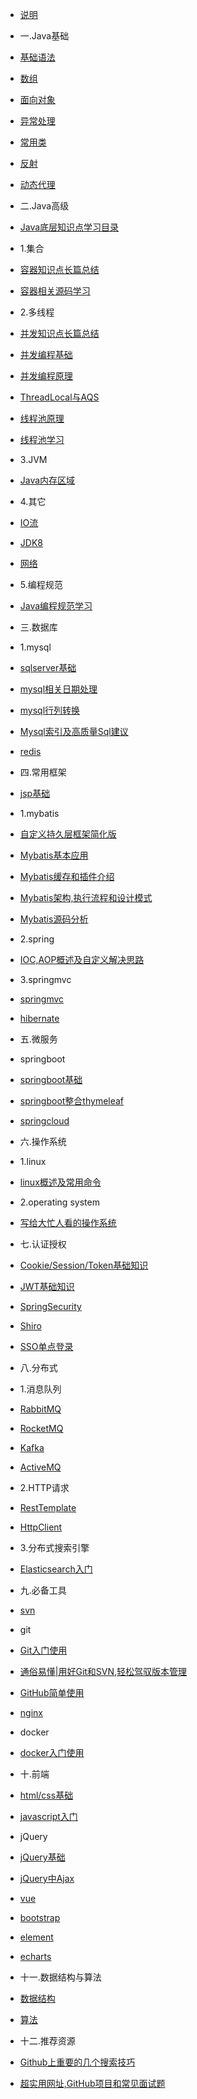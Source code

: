 * [说明]()

* 一.Java基础
* [基础语法](docs/javaBase/grammar)
* [数组](docs/javaBase/array)
* [面向对象](docs/javaBase/object)
* [异常处理](docs/javaBase/exception)
* [常用类](docs/javaBase/commonClass)
* [反射](docs/javaSenior/reflection)
* [动态代理](docs/javaSenior/dynamicProxy.md)

* 二.Java高级
* [Java底层知识点学习目录](docs/javaSenior/study)
* 1.集合
* [容器知识点长篇总结](docs/javaSenior/collection/basis)
* [容器相关源码学习](docs/javaSenior/collection/source)
* 2.多线程
* [并发知识点长篇总结](docs/javaSenior/concurrence/conBasic01)
* [并发编程基础](docs/javaSenior/concurrence/conBasic02)
* [并发编程原理](docs/javaSenior/concurrence/conPrinciple)
* [ThreadLocal与AQS](docs/javaSenior/concurrence/threadLocalAndAQS)
* [线程池原理](docs/javaSenior/concurrence/threadPoolStudy)
* [线程池学习](docs/javaSenior/concurrence/threadPool)
* 3.JVM
* [Java内存区域](docs/javaSenior/JVM/memoryArea)
* 4.其它
* [IO流](docs/javaSenior/ioStream)
* [JDK8](docs/javaSenior/JDK8)
* [网络](docs/javaSenior/network)

* 5.编程规范
* [Java编程规范学习](docs/javaSenior/codingStyle/codingStyle.md)

* 三.数据库
* 1.mysql
* [sqlserver基础](docs/database/mysql/sqlserveBase)
* [mysql相关日期处理](docs/database/mysql/mysqlDateHandle)
* [mysql行列转换](docs/database/mysql/mysqlUnpivot)
* [Mysql索引及高质量Sql建议](docs/database/mysql/sqlAdvise)
* [redis]()

* 四.常用框架
* [jsp基础](docs/javaEE/jsp)
* 1.mybatis
* [自定义持久层框架简化版](docs/framework/mybatis/mybatis00)
* [Mybatis基本应用](docs/framework/mybatis/mybatis01)
* [Mybatis缓存和插件介绍](docs/framework/mybatis/mybatis02)
* [Mybatis架构,执行流程和设计模式](docs/framework/mybatis/mybatis03)
* [Mybatis源码分析](docs/framework/mybatis/mybatis04)
* 2.spring
* [IOC,AOP概述及自定义解决思路](docs/framework/spring/spring00)
* 3.springmvc
* [springmvc]()
* [hibernate]()

* 五.微服务
* springboot
* [springboot基础](docs/microService/springboot/springboot)
* [springboot整合thymeleaf](docs/microService/springboot/springboot_thymeleaf)
* [springcloud]()

* 六.操作系统
* 1.linux
* [linux概述及常用命令](docs/operatingSystem/linuxBasic)
* 2.operating system  
* [写给大忙人看的操作系统](docs/operatingSystem/os)

* 七.认证授权
* [Cookie/Session/Token基础知识]()
* [JWT基础知识]()
* [SpringSecurity]()
* [Shiro]()
* [SSO单点登录]()

* 八.分布式
* 1.消息队列
* [RabbitMQ]()
* [RocketMQ]()
* [Kafka]()
* [ActiveMQ](#activemq)
* 2.HTTP请求
* [RestTemplate](#RestTemplate)
* [HttpClient](#httpclient)
* 3.分布式搜索引擎
* [Elasticsearch入门](docs/javaEE/elasticsearch/elasticsearch.md)

* 九.必备工具
* [svn]()
* git
* [Git入门使用](docs/tools/git/gitBasic)
* [通俗易懂|用好Git和SVN,轻松驾驭版本管理](docs/tools/git/gitAndSvn.md)
* [GitHub简单使用](docs/tools/git/github)
* [nginx]()
* docker
* [docker入门使用](docs/tools/docker/dockerBasic)

* 十.前端
* [html/css基础](docs/frontEnd/htmlCssBasic)
* [javascript入门]()
* jQuery
* [jQuery基础](docs/frontEnd/jqueryBasic)
* [jQuery中Ajax](docs/frontEnd/jqueryAjax)
* [vue]()
* [bootstrap]()
* [element]()
* [echarts]()

* 十一.数据结构与算法
* [数据结构]()
* [算法]()

* 十二.推荐资源
* [Github上重要的几个搜索技巧](docs/GithubSkill)
* [超实用网址,GitHub项目和常见面试题](docs/resource)
